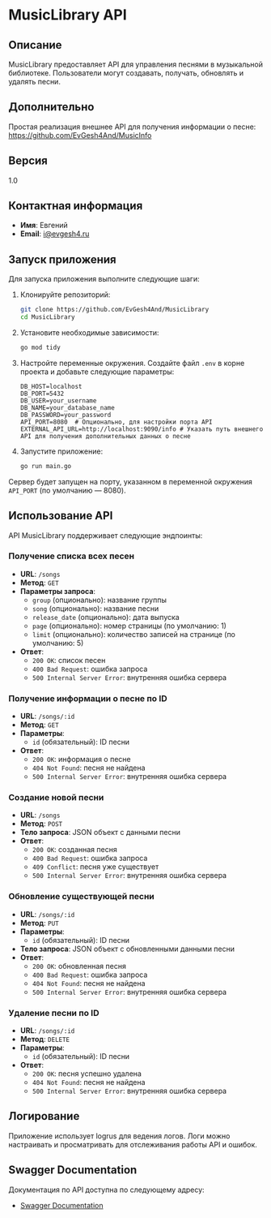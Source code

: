 # MusicLibrary API

## Описание

MusicLibrary предоставляет API для управления песнями в музыкальной библиотеке. Пользователи могут создавать, получать, обновлять и удалять песни.

## Дополнительно

Простая реализация внешнее API для получения информации о песне: https://github.com/EvGesh4And/MusicInfo

## Версия

1.0

## Контактная информация

- **Имя**: Евгений
- **Email**: [i@evgesh4.ru](mailto:i@evgesh4.ru)

## Запуск приложения

Для запуска приложения выполните следующие шаги:

1. Клонируйте репозиторий:

    ```bash
    git clone https://github.com/EvGesh4And/MusicLibrary
    cd MusicLibrary
    ```

2. Установите необходимые зависимости:

    ```bash
    go mod tidy
    ```

3. Настройте переменные окружения. Создайте файл `.env` в корне проекта и добавьте следующие параметры:

    ```plaintext
    DB_HOST=localhost
    DB_PORT=5432
    DB_USER=your_username
    DB_NAME=your_database_name
    DB_PASSWORD=your_password
    API_PORT=8080  # Опционально, для настройки порта API
    EXTERNAL_API_URL=http://localhost:9090/info # Указать путь внешнего API для получения дополнительных данных о песне
    ```

4. Запустите приложение:

    ```bash
    go run main.go
    ```

Сервер будет запущен на порту, указанном в переменной окружения `API_PORT` (по умолчанию — 8080).

## Использование API

API MusicLibrary поддерживает следующие эндпоинты:

### Получение списка всех песен
- **URL**: `/songs`
- **Метод**: `GET`
- **Параметры запроса**:
  - `group` (опционально): название группы
  - `song` (опционально): название песни
  - `release_date` (опционально): дата выпуска
  - `page` (опционально): номер страницы (по умолчанию: 1)
  - `limit` (опционально): количество записей на странице (по умолчанию: 5)
- **Ответ**:
  - `200 OK`: список песен
  - `400 Bad Request`: ошибка запроса
  - `500 Internal Server Error`: внутренняя ошибка сервера

### Получение информации о песне по ID
- **URL**: `/songs/:id`
- **Метод**: `GET`
- **Параметры**:
  - `id` (обязательный): ID песни
- **Ответ**:
  - `200 OK`: информация о песне
  - `404 Not Found`: песня не найдена
  - `500 Internal Server Error`: внутренняя ошибка сервера

### Создание новой песни
- **URL**: `/songs`
- **Метод**: `POST`
- **Тело запроса**: JSON объект с данными песни
- **Ответ**:
  - `200 OK`: созданная песня
  - `400 Bad Request`: ошибка запроса
  - `409 Conflict`: песня уже существует
  - `500 Internal Server Error`: внутренняя ошибка сервера

### Обновление существующей песни
- **URL**: `/songs/:id`
- **Метод**: `PUT`
- **Параметры**:
  - `id` (обязательный): ID песни
- **Тело запроса**: JSON объект с обновленными данными песни
- **Ответ**:
  - `200 OK`: обновленная песня
  - `400 Bad Request`: ошибка запроса
  - `404 Not Found`: песня не найдена
  - `500 Internal Server Error`: внутренняя ошибка сервера

### Удаление песни по ID
- **URL**: `/songs/:id`
- **Метод**: `DELETE`
- **Параметры**:
  - `id` (обязательный): ID песни
- **Ответ**:
  - `200 OK`: песня успешно удалена
  - `404 Not Found`: песня не найдена
  - `500 Internal Server Error`: внутренняя ошибка сервера

## Логирование
Приложение использует logrus для ведения логов. Логи можно настраивать и просматривать для отслеживания работы API и ошибок.

## Swagger Documentation
Документация по API доступна по следующему адресу:
- [Swagger Documentation](http://localhost:8080/swagger/index.html)
